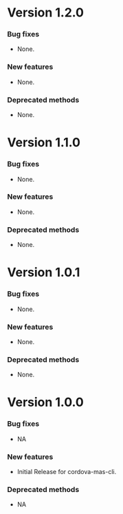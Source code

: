 # Version 1.2.0

### Bug fixes

- None.

### New features

- None.

### Deprecated methods

- None.


# Version 1.1.0

### Bug fixes

- None.

### New features

- None.

### Deprecated methods

- None.


# Version 1.0.1

### Bug fixes

- None.

### New features

- None.

### Deprecated methods

- None.


# Version 1.0.0

### Bug fixes

- NA

### New features

- Initial Release for cordova-mas-cli.

### Deprecated methods

- NA


 [mag]: https://docops.ca.com/mag
 [mas.ca.com]: http://mas.ca.com/
 [docs]: http://mas.ca.com/docs/
 [blog]: http://mas.ca.com/blog/

 [releases]: ../../releases
 [contributing]: /CONTRIBUTING.md
 [license-link]: /LICENSE
